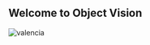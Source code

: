 ## Welcome to Object Vision
![valencia](https://user-images.githubusercontent.com/24246911/207092243-ccdd7cbc-9acf-4e1e-bdb9-1ddc46566661.png)
